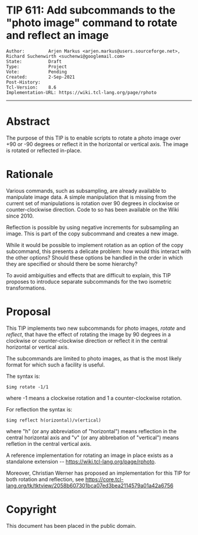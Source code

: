 # TIP 611: Add subcommands to the "photo image" command to rotate and reflect an image
	Author:         Arjen Markus <arjen.markus@users.sourceforge.net>, Richard Suchenwirth <suchenwi@googlemail.com>
	State:          Draft
	Type:           Project
	Vote:           Pending
	Created:        2-Sep-2021
	Post-History:
	Tcl-Version:    8.6
	Implementation-URL: https://wiki.tcl-lang.org/page/rphoto
-----

# Abstract

The purpose of this TIP is to enable scripts to rotate a photo image
over +90 or -90 degrees or reflect it in the horizontal or vertical axis.
The image is rotated or reflected in-place.

# Rationale

Various commands, such as subsampling, are already available to
manipulate image data. A simple manipulation that is missing from the
current set of manipulations is rotation over 90 degrees in clockwise
or counter-clockwise direction. Code to so has been available on the
Wiki since 2010.

Reflection is possible by using negative increments for subsampling an
image. This is part of the copy subcommand and creates a new image.

While it would be possible to implement rotation as an option of the
copy subcommand, this presents a delicate problem: how would this
interact with the other options? Should these options be handled in the
order in which they are specified or should there be some hierarchy?

To avoid ambiguities and effects that are difficult to explain, this
TIP proposes to introduce separate subcommands for the two
isometric transformations.

# Proposal

This TIP implements two new subcommands for photo images, _rotate_ and
_reflect_, that have the effect of rotating the image by 90 degrees in a
clockwise or counter-clockwise direction or reflect it in the central
horizontal or vertical axis.

The subcommands are limited to photo images, as that is the most likely
format for which such a facility is useful.

The syntax is:

    $img rotate -1/1

where -1 means a clockwise rotation and 1 a counter-clockwise rotation.

For reflection the syntax is:

    $img reflect h(orizontal)/v(ertical)

where "h" (or any abbreviation of "horizontal") means reflection in the
central horizontal axis and "v" (or any abbrebation of "vertical") means
refletion in the central vertical axis.

A reference implementation for rotating an image in place exists as
a standalone extension -- https://wiki.tcl-lang.org/page/rphoto.

Moreover, Christian Werner has proposed an implementation for this TIP for both rotation and reflection, see <https://core.tcl-lang.org/tk/tktview/2058b607301bca07ed3bea2114579a01a42a6756>

# Copyright

This document has been placed in the public domain.

